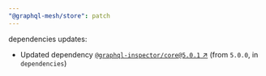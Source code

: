 ```yaml
---
"@graphql-mesh/store": patch
---
```

dependencies updates:
  - Updated dependency [`@graphql-inspector/core@5.0.1` ↗︎](https://www.npmjs.com/package/@graphql-inspector/core/v/5.0.1) (from `5.0.0`, in `dependencies`)
